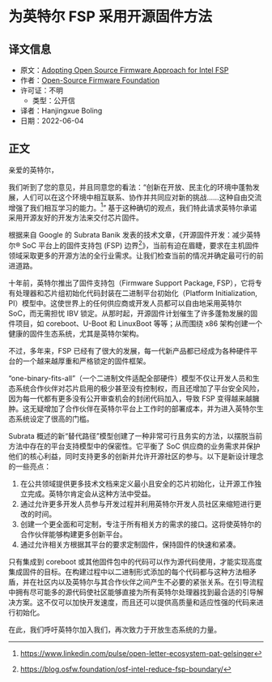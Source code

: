 # 为英特尔 FSP 采用开源固件方法

## 译文信息

- 原文：[Adopting Open Source Firmware Approach for Intel FSP](https://openletter.earth/adopting-open-source-firmware-approach-for-intel-fsp-59d7a0c6)
- 作者：[Open-Source Firmware Foundation](https://opensourcefirmware.foundation/)
- 许可证：不明
    - 类型：公开信  
- 译者：Hanjingxue Boling
- 日期：2022-06-04

## 正文

亲爱的英特尔，

我们听到了您的意见，并且同意您的看法：“创新在开放、民主化的环境中蓬勃发展，人们可以在这个环境中相互联系、协作并共同应对新的挑战……这种自由交流增强了我们相互学习的能力。[^1]” 基于这种确切的观点，我们特此请求英特尔承诺采用开源友好的开发方法来交付芯片固件。

根据来自 Google 的 Subrata Banik 发表的技术文章，《开源固件开发：减少英特尔® SoC 平台上的固件支持包 (FSP) 边界[^2]》，当前有迫在眉睫，要求在主机固件领域采取更多的开源方法的全行业需求。让我们检查当前的情况并确定最可行的前进道路。

十年前，英特尔推出了固件支持包（Firmware Support Package, FSP），它将专有处理器和芯片组初始化代码封装在二进制平台初始化（Platform Initialization, PI）模型中。这使世界上的任何供应商或开发人员都可以自由地采用英特尔 SoC，而无需担忧 IBV 锁定。从那时起，开源固件计划催生了许多蓬勃发展的固件项目，如 coreboot、U-Boot 和 LinuxBoot 等等；从而围绕 x86 架构创建一个健康的固件生态系统，尤其是英特尔架构。

不过，多年来，FSP 已经有了很大的发展，每一代新产品都已经成为各种硬件平台的一个越来越厚重和严格锁定的固件框架。

“one-binary-fits-all”（一个二进制文件适配全部硬件）模型不仅让开发人员和生态系统合作伙伴对芯片启用的极少甚至没有控制权，而且还增加了平台安全风险，因为每一代都有更多没有公开审查机会的封闭代码加入，导致 FSP 变得越来越臃肿。这无疑增加了合作伙伴在英特尔平台上工作时的部署成本，并为进入英特尔生态系统设定了很高的门槛。

Subrata 概述的新“替代路径”模型创建了一种非常可行且务实的方法，以摆脱当前方法中存在的平台支持模型中的保密性。它平衡了 SoC 供应商的业务需求并保护他们的核心利益，同时支持更多的创新并允许开源社区的参与。以下是新设计理念的一些亮点：

1. 在公共领域提供更多技术文档来定义最小且安全的芯片初始化，让开源工作独立完成。英特尔肯定会从这种方法中受益。
2. 通过允许更多开发人员参与开发过程并利用英特尔开发人员社区来缩短进行更改的时间。
3. 创建一个更全面和可定制，专注于所有相关方的需求的接口。这将使英特尔的合作伙伴能够构建更多创新平台。
4. 通过允许相关方根据其平台的要求定制固件，保持固件的快速和紧凑。

只有集成到 coreboot 或其他固件包中的代码可以作为源代码使用，才能实现高度集成固件的目标。在构建过程中以二进制形式添加的每个代码都与这种方法相矛盾，并在社区内以及英特尔与其合作伙伴之间产生不必要的紧张关系。在引导流程中拥有尽可能多的源代码使社区能够直接为所有英特尔处理器找到最合适的引导解决方案。这不仅可以加快开发速度，而且还可以提供高质量和适应性强的代码来进行初始化。

在此，我们呼吁英特尔加入我们，再次致力于开放生态系统的力量。

[^1]: https://www.linkedin.com/pulse/open-letter-ecosystem-pat-gelsinger
[^2]: https://blog.osfw.foundation/osf-intel-reduce-fsp-boundary/